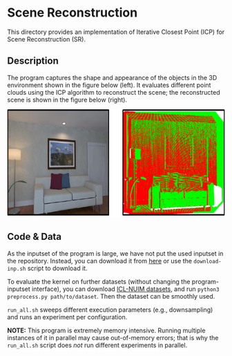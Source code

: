 # Scene Reconstruction

This directory provides an implementation of Iterative Closest Point (ICP) for
Scene Reconstruction (SR).

## Description

The program captures the shape and appearance of the objects in the 3D
environment shown in the figure below (left). It evaluates different point
clouds using the ICP algorithm to reconstruct the scene; the reconstructed
scene is shown in the figure below (right).

<p align="center">
  <img
    width="800"
    height="250"
    src="../../.images/srec.png"
  >
</p>

## Code & Data
As the inputset of the program is large, we have not put the used inputset in
the repository. Instead, you can download it from
[here](https://cmu.box.com/shared/static/viydksoj273imvg24w6png5h4wutt03y.gz)
or use the `download-inp.sh` script to download it.

To evaluate the kernel on further datasets (without changing the
program-inputset interface), you can download [ICL-NUIM
datasets](https://www.doc.ic.ac.uk/~ahanda/VaFRIC/iclnuim.html), and run
`python3 preprocess.py path/to/dataset`. Then the dataset can be smoothly used.

`run_all.sh` sweeps different execution parameters (e.g., downsampling) and
runs an experiment per configuration.

**NOTE:** This program is extremely memory intensive. Running multiple
instances of it in parallel may cause out-of-memory errors; that is why the
`run_all.sh` script does *not* run different experiments in parallel.
